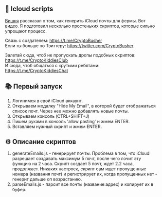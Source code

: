 ## 🚀 Icloud scripts
[Вишня](https://t.me/micro_vyshnya) рассказал о том, как генерить iCloud почты для фермы. Вот [видео](https://www.youtube.com/watch?v=A0QcWOUivoI). Я подготовил несколько простеньких скриптов, которые сильно упрощают процесс.

Связь с создателем: https://t.me/CryptoBusher <br>
Если ты больше по Твиттеру: https://twitter.com/CryptoBusher <br>

Залетай сюда, чтоб не пропускать дропы подобных скриптов: https://t.me/CryptoKiddiesClub <br>
И сюда, чтоб общаться с крутыми ребятами: https://t.me/CryptoKiddiesChat <br>

## 📚 Первый запуск
1. Логинимся в свой iCloud аккаунт.
2. Открываем модалку "Hide My Email", в которой будет отображаться список почт. Через нее можно добавлять новые почты.
3. Открываем консоль (CTRL+SHIFT+J)
4. Пишем руками в консоль 'allow pasting' и жмем ENTER.
5. Вставляем нужный скрипт и жмем ENTER.

## ⚙️ Описание скриптов
1. generateEmails.js - генерирует почты. Проблема в том, что iCloud разрешает создавать максимум 5 почт, после чего лочит эту функцию на 2 часа. Скрипт создает 5 почт, ждет 2.2 часа, продолжает. Никаких настроек, скрипт сам ищет пропущенные номера (названия почт) и регистрирует их, когда пропущенных нет - генерит дальше оп возрастанию.
2. parseEmails.js - парсит все почты (название:адрес) и копирует их в буфер.
